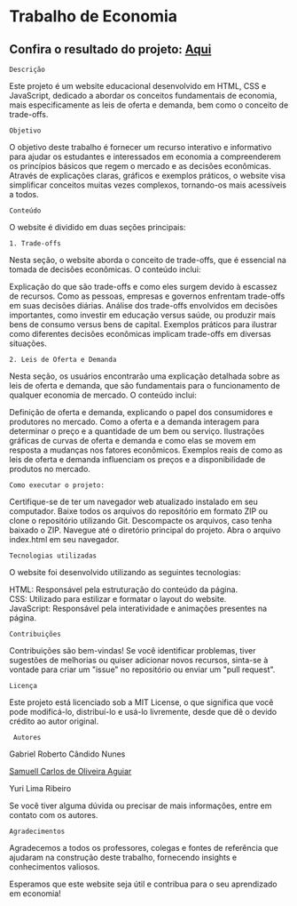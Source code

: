 # Trabalho de Economia

## Confira o resultado do projeto: <a href="https://main--storied-nasturtium-4b65f9.netlify.app/">Aqui</a> 

    Descrição
Este projeto é um website educacional desenvolvido em HTML, CSS e JavaScript, dedicado a abordar os conceitos fundamentais de economia, mais especificamente as leis de oferta e demanda, bem como o conceito de trade-offs.

    Objetivo
O objetivo deste trabalho é fornecer um recurso interativo e informativo para ajudar os estudantes e interessados em economia a compreenderem os princípios básicos que regem o mercado e as decisões econômicas. Através de explicações claras, gráficos e exemplos práticos, o website visa simplificar conceitos muitas vezes complexos, tornando-os mais acessíveis a todos.

    Conteúdo
O website é dividido em duas seções principais:

    1. Trade-offs
Nesta seção, o website aborda o conceito de trade-offs, que é essencial na tomada de decisões econômicas. O conteúdo inclui:

Explicação do que são trade-offs e como eles surgem devido à escassez de recursos.
Como as pessoas, empresas e governos enfrentam trade-offs em suas decisões diárias.
Análise dos trade-offs envolvidos em decisões importantes, como investir em educação versus saúde, ou produzir mais bens de consumo versus bens de capital.
Exemplos práticos para ilustrar como diferentes decisões econômicas implicam trade-offs em diversas situações.

    2. Leis de Oferta e Demanda
Nesta seção, os usuários encontrarão uma explicação detalhada sobre as leis de oferta e demanda, que são fundamentais para o funcionamento de qualquer economia de mercado. O conteúdo inclui:

Definição de oferta e demanda, explicando o papel dos consumidores e produtores no mercado.
Como a oferta e a demanda interagem para determinar o preço e a quantidade de um bem ou serviço.
Ilustrações gráficas de curvas de oferta e demanda e como elas se movem em resposta a mudanças nos fatores econômicos.
Exemplos reais de como as leis de oferta e demanda influenciam os preços e a disponibilidade de produtos no mercado.

    Como executar o projeto:
Certifique-se de ter um navegador web atualizado instalado em seu computador.
Baixe todos os arquivos do repositório em formato ZIP ou clone o repositório utilizando Git.
Descompacte os arquivos, caso tenha baixado o ZIP.
Navegue até o diretório principal do projeto.
Abra o arquivo index.html em seu navegador.

    Tecnologias utilizadas
O website foi desenvolvido utilizando as seguintes tecnologias:

HTML: Responsável pela estruturação do conteúdo da página. <br>
CSS: Utilizado para estilizar e formatar o layout do website. <br>
JavaScript: Responsável pela interatividade e animações presentes na página.

    Contribuições
Contribuições são bem-vindas! Se você identificar problemas, tiver sugestões de melhorias ou quiser adicionar novos recursos, sinta-se à vontade para criar um "issue" no repositório ou enviar um "pull request".

    Licença
Este projeto está licenciado sob a MIT License, o que significa que você pode modificá-lo, distribuí-lo e usá-lo livremente, desde que dê o devido crédito ao autor original.

     Autores
Gabriel Roberto Cândido Nunes <br>

<a href="https://github.com/SamuellAguiar">Samuell Carlos de Oliveira Aguiar</a> <br>

Yuri Lima Ribeiro <br>

Se você tiver alguma dúvida ou precisar de mais informações, entre em contato com os autores.

    Agradecimentos
Agradecemos a todos os professores, colegas e fontes de referência que ajudaram na construção deste trabalho, fornecendo insights e conhecimentos valiosos.

Esperamos que este website seja útil e contribua para o seu aprendizado em economia!
